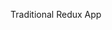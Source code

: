 <!-- import "./App.css";
min-height: 100vh; -->

<!-- Q16 -->

<!-- Q17 -->

<!-- Q18 -->


<!-- Q19 -->

<!-- Q20 -->
Traditional Redux App